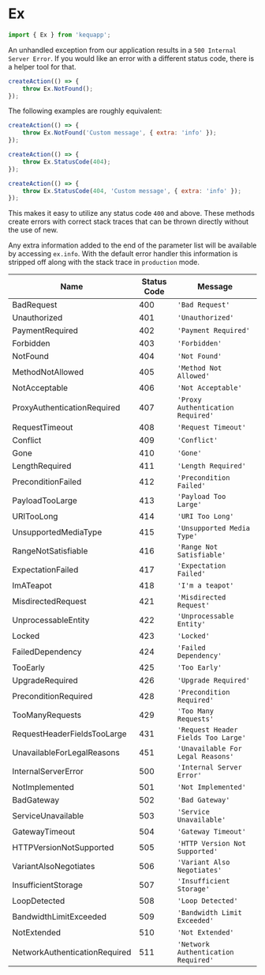# Ex

```javascript
import { Ex } from 'kequapp';
```

An unhandled exception from our application results in a `500 Internal Server Error`. If you would like an error with a different status code, there is a helper tool for that.

```javascript
createAction(() => {
    throw Ex.NotFound();
});
```

The following examples are roughly equivalent:

```javascript
createAction(() => {
    throw Ex.NotFound('Custom message', { extra: 'info' });
});
```

```javascript
createAction(() => {
    throw Ex.StatusCode(404);
});
```

```javascript
createAction(() => {
    throw Ex.StatusCode(404, 'Custom message', { extra: 'info' });
});
```

This makes it easy to utilize any status code `400` and above. These methods create errors with correct stack traces that can be thrown directly without the use of new.

Any extra information added to the end of the parameter list will be available by accessing `ex.info`. With the default error handler this information is stripped off along with the stack trace in `production` mode.

| Name | Status Code | Message |
| ---- | ---- | ---- |
| BadRequest | 400 | `'Bad Request'` |
| Unauthorized | 401 | `'Unauthorized'` |
| PaymentRequired | 402 | `'Payment Required'` |
| Forbidden | 403 | `'Forbidden'` |
| NotFound | 404 | `'Not Found'` |
| MethodNotAllowed | 405 | `'Method Not Allowed'` |
| NotAcceptable | 406 | `'Not Acceptable'` |
| ProxyAuthenticationRequired | 407 | `'Proxy Authentication Required'` |
| RequestTimeout | 408 | `'Request Timeout'` |
| Conflict | 409 | `'Conflict'` |
| Gone | 410 | `'Gone'` |
| LengthRequired | 411 | `'Length Required'` |
| PreconditionFailed | 412 | `'Precondition Failed'` |
| PayloadTooLarge | 413 | `'Payload Too Large'` |
| URITooLong | 414 | `'URI Too Long'` |
| UnsupportedMediaType | 415 | `'Unsupported Media Type'` |
| RangeNotSatisfiable | 416 | `'Range Not Satisfiable'` |
| ExpectationFailed | 417 | `'Expectation Failed'` |
| ImATeapot | 418 | `'I'm a teapot'` |
| MisdirectedRequest | 421 | `'Misdirected Request'` |
| UnprocessableEntity | 422 | `'Unprocessable Entity'` |
| Locked | 423 | `'Locked'` |
| FailedDependency | 424 | `'Failed Dependency'` |
| TooEarly | 425 | `'Too Early'` |
| UpgradeRequired | 426 | `'Upgrade Required'` |
| PreconditionRequired | 428 | `'Precondition Required'` |
| TooManyRequests | 429 | `'Too Many Requests'` |
| RequestHeaderFieldsTooLarge | 431 | `'Request Header Fields Too Large'` |
| UnavailableForLegalReasons | 451 | `'Unavailable For Legal Reasons'` |
| InternalServerError | 500 | `'Internal Server Error'` |
| NotImplemented | 501 | `'Not Implemented'` |
| BadGateway | 502 | `'Bad Gateway'` |
| ServiceUnavailable | 503 | `'Service Unavailable'` |
| GatewayTimeout | 504 | `'Gateway Timeout'` |
| HTTPVersionNotSupported | 505 | `'HTTP Version Not Supported'` |
| VariantAlsoNegotiates | 506 | `'Variant Also Negotiates'` |
| InsufficientStorage | 507 | `'Insufficient Storage'` |
| LoopDetected | 508 | `'Loop Detected'` |
| BandwidthLimitExceeded | 509 | `'Bandwidth Limit Exceeded'` |
| NotExtended | 510 | `'Not Extended'` |
| NetworkAuthenticationRequired | 511 | `'Network Authentication Required'` |
